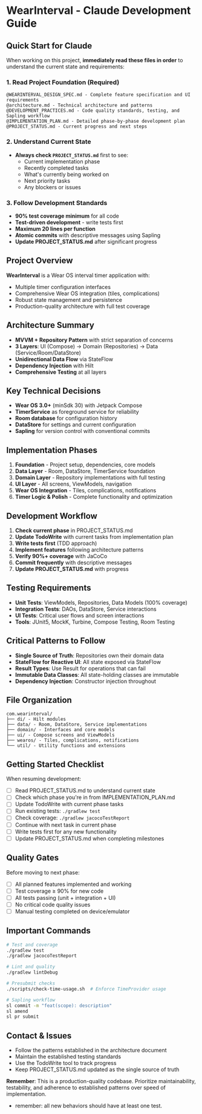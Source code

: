 # WearInterval - Claude Development Guide

## Quick Start for Claude
When working on this project, **immediately read these files in order** to understand the current state and requirements:

### 1. Read Project Foundation (Required)
```
@WEARINTERVAL_DESIGN_SPEC.md - Complete feature specification and UI requirements
@architecture.md - Technical architecture and patterns
@DEVELOPMENT_PRACTICES.md - Code quality standards, testing, and Sapling workflow
@IMPLEMENTATION_PLAN.md - Detailed phase-by-phase development plan
@PROJECT_STATUS.md - Current progress and next steps
```

### 2. Understand Current State
- **Always check `PROJECT_STATUS.md`** first to see:
  - Current implementation phase
  - Recently completed tasks  
  - What's currently being worked on
  - Next priority tasks
  - Any blockers or issues

### 3. Follow Development Standards
- **90% test coverage minimum** for all code
- **Test-driven development** - write tests first
- **Maximum 20 lines per function**
- **Atomic commits** with descriptive messages using Sapling
- **Update PROJECT_STATUS.md** after significant progress

## Project Overview
**WearInterval** is a Wear OS interval timer application with:
- Multiple timer configuration interfaces
- Comprehensive Wear OS integration (tiles, complications)
- Robust state management and persistence
- Production-quality architecture with full test coverage

## Architecture Summary
- **MVVM + Repository Pattern** with strict separation of concerns
- **3 Layers**: UI (Compose) → Domain (Repositories) → Data (Service/Room/DataStore)
- **Unidirectional Data Flow** via StateFlow
- **Dependency Injection** with Hilt
- **Comprehensive Testing** at all layers

## Key Technical Decisions
- **Wear OS 3.0+** (minSdk 30) with Jetpack Compose
- **TimerService** as foreground service for reliability
- **Room database** for configuration history
- **DataStore** for settings and current configuration
- **Sapling** for version control with conventional commits

## Implementation Phases
1. **Foundation** - Project setup, dependencies, core models
2. **Data Layer** - Room, DataStore, TimerService foundation  
3. **Domain Layer** - Repository implementations with full testing
4. **UI Layer** - All screens, ViewModels, navigation
5. **Wear OS Integration** - Tiles, complications, notifications
6. **Timer Logic & Polish** - Complete functionality and optimization

## Development Workflow
1. **Check current phase** in PROJECT_STATUS.md
2. **Update TodoWrite** with current tasks from implementation plan
3. **Write tests first** (TDD approach)
4. **Implement features** following architecture patterns
5. **Verify 90%+ coverage** with JaCoCo
6. **Commit frequently** with descriptive messages
7. **Update PROJECT_STATUS.md** with progress

## Testing Requirements
- **Unit Tests**: ViewModels, Repositories, Data Models (100% coverage)
- **Integration Tests**: DAOs, DataStore, Service interactions
- **UI Tests**: Critical user flows and screen interactions
- **Tools**: JUnit5, MockK, Turbine, Compose Testing, Room Testing

## Critical Patterns to Follow
- **Single Source of Truth**: Repositories own their domain data
- **StateFlow for Reactive UI**: All state exposed via StateFlow
- **Result Types**: Use Result<T> for operations that can fail  
- **Immutable Data Classes**: All state-holding classes are immutable
- **Dependency Injection**: Constructor injection throughout

## File Organization
```
com.wearinterval/
├── di/ - Hilt modules
├── data/ - Room, DataStore, Service implementations
├── domain/ - Interfaces and core models
├── ui/ - Compose screens and ViewModels
├── wearos/ - Tiles, complications, notifications
└── util/ - Utility functions and extensions
```

## Getting Started Checklist
When resuming development:

- [ ] Read PROJECT_STATUS.md to understand current state
- [ ] Check which phase you're in from IMPLEMENTATION_PLAN.md
- [ ] Update TodoWrite with current phase tasks
- [ ] Run existing tests: `./gradlew test`
- [ ] Check coverage: `./gradlew jacocoTestReport`  
- [ ] Continue with next task in current phase
- [ ] Write tests first for any new functionality
- [ ] Update PROJECT_STATUS.md when completing milestones

## Quality Gates
Before moving to next phase:
- [ ] All planned features implemented and working
- [ ] Test coverage ≥ 90% for new code
- [ ] All tests passing (unit + integration + UI)
- [ ] No critical code quality issues
- [ ] Manual testing completed on device/emulator

## Important Commands
```bash
# Test and coverage
./gradlew test
./gradlew jacocoTestReport

# Lint and quality
./gradlew lintDebug

# Presubmit checks
./scripts/check-time-usage.sh  # Enforce TimeProvider usage

# Sapling workflow
sl commit -m "feat(scope): description"
sl amend
sl pr submit
```

## Contact & Issues
- Follow the patterns established in the architecture document
- Maintain the established testing standards
- Use the TodoWrite tool to track progress
- Keep PROJECT_STATUS.md updated as the single source of truth

**Remember**: This is a production-quality codebase. Prioritize maintainability, testability, and adherence to established patterns over speed of implementation.
- remember: all new behaviors should have at least one test.